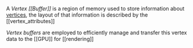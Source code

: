 A *Vertex [[Buffer]]* is a region of memory used to store information about [vertices](vertex), the layout of that information is described by the [[vertex_attributes]]

*Vertex buffers* are employed to efficiently manage and transfer this vertex data to the [[GPU]] for [[rendering]]
